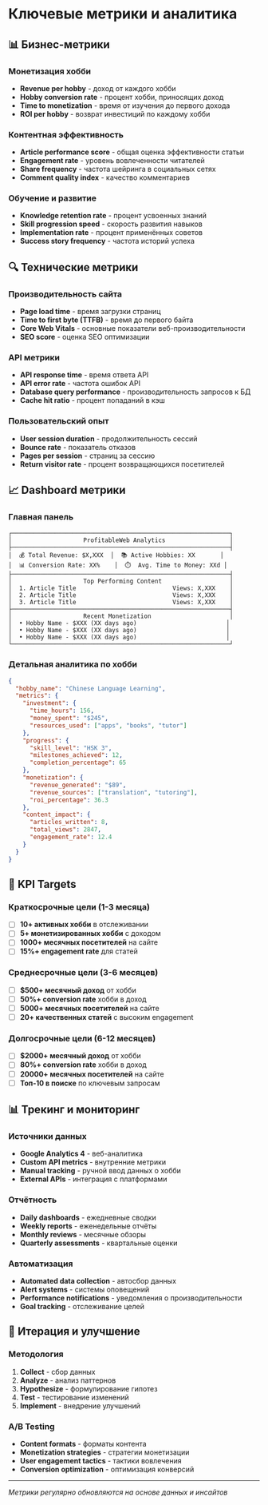 # Ключевые метрики и аналитика

## 📊 Бизнес-метрики

### Монетизация хобби
- **Revenue per hobby** - доход от каждого хобби
- **Hobby conversion rate** - процент хобби, приносящих доход
- **Time to monetization** - время от изучения до первого дохода
- **ROI per hobby** - возврат инвестиций по каждому хобби

### Контентная эффективность
- **Article performance score** - общая оценка эффективности статьи
- **Engagement rate** - уровень вовлеченности читателей
- **Share frequency** - частота шейринга в социальных сетях
- **Comment quality index** - качество комментариев

### Обучение и развитие
- **Knowledge retention rate** - процент усвоенных знаний
- **Skill progression speed** - скорость развития навыков
- **Implementation rate** - процент применённых советов
- **Success story frequency** - частота историй успеха

## 🔍 Технические метрики

### Производительность сайта
- **Page load time** - время загрузки страниц
- **Time to first byte (TTFB)** - время до первого байта
- **Core Web Vitals** - основные показатели веб-производительности
- **SEO score** - оценка SEO оптимизации

### API метрики
- **API response time** - время ответа API
- **API error rate** - частота ошибок API
- **Database query performance** - производительность запросов к БД
- **Cache hit ratio** - процент попаданий в кэш

### Пользовательский опыт
- **User session duration** - продолжительность сессий
- **Bounce rate** - показатель отказов
- **Pages per session** - страниц за сессию
- **Return visitor rate** - процент возвращающихся посетителей

## 📈 Dashboard метрики

### Главная панель
```
┌─────────────────────────────────────────────────────────────┐
│                    ProfitableWeb Analytics                  │
├─────────────────────────────────────────────────────────────┤
│  💰 Total Revenue: $X,XXX  │  📚 Active Hobbies: XX       │
│  📊 Conversion Rate: XX%    │  ⏱️  Avg. Time to Money: XXd │
├─────────────────────────────────────────────────────────────┤
│                    Top Performing Content                   │
│  1. Article Title                           Views: X,XXX    │
│  2. Article Title                           Views: X,XXX    │
│  3. Article Title                           Views: X,XXX    │
├─────────────────────────────────────────────────────────────┤
│                    Recent Monetization                      │
│  • Hobby Name - $XXX (XX days ago)                         │
│  • Hobby Name - $XXX (XX days ago)                         │
│  • Hobby Name - $XXX (XX days ago)                         │
└─────────────────────────────────────────────────────────────┘
```

### Детальная аналитика по хобби
```json
{
  "hobby_name": "Chinese Language Learning",
  "metrics": {
    "investment": {
      "time_hours": 156,
      "money_spent": "$245",
      "resources_used": ["apps", "books", "tutor"]
    },
    "progress": {
      "skill_level": "HSK 3",
      "milestones_achieved": 12,
      "completion_percentage": 65
    },
    "monetization": {
      "revenue_generated": "$89",
      "revenue_sources": ["translation", "tutoring"],
      "roi_percentage": 36.3
    },
    "content_impact": {
      "articles_written": 8,
      "total_views": 2847,
      "engagement_rate": 12.4
    }
  }
}
```

## 🎯 KPI Targets

### Краткосрочные цели (1-3 месяца)
- [ ] **10+ активных хобби** в отслеживании
- [ ] **5+ монетизированных хобби** с доходом
- [ ] **1000+ месячных посетителей** на сайте
- [ ] **15%+ engagement rate** для статей

### Среднесрочные цели (3-6 месяцев)
- [ ] **$500+ месячный доход** от хобби
- [ ] **50%+ conversion rate** хобби в доход
- [ ] **5000+ месячных посетителей** на сайте
- [ ] **20+ качественных статей** с высоким engagement

### Долгосрочные цели (6-12 месяцев)
- [ ] **$2000+ месячный доход** от хобби
- [ ] **80%+ conversion rate** хобби в доход
- [ ] **20000+ месячных посетителей** на сайте
- [ ] **Топ-10 в поиске** по ключевым запросам

## 📊 Трекинг и мониторинг

### Источники данных
- **Google Analytics 4** - веб-аналитика
- **Custom API metrics** - внутренние метрики
- **Manual tracking** - ручной ввод данных о хобби
- **External APIs** - интеграция с платформами

### Отчётность
- **Daily dashboards** - ежедневные сводки
- **Weekly reports** - еженедельные отчёты
- **Monthly reviews** - месячные обзоры
- **Quarterly assessments** - квартальные оценки

### Автоматизация
- **Automated data collection** - автосбор данных
- **Alert systems** - системы оповещений
- **Performance notifications** - уведомления о производительности
- **Goal tracking** - отслеживание целей

## 🔄 Итерация и улучшение

### Методология
1. **Collect** - сбор данных
2. **Analyze** - анализ паттернов
3. **Hypothesize** - формулирование гипотез
4. **Test** - тестирование изменений
5. **Implement** - внедрение улучшений

### A/B Testing
- **Content formats** - форматы контента
- **Monetization strategies** - стратегии монетизации
- **User engagement tactics** - тактики вовлечения
- **Conversion optimization** - оптимизация конверсий

---

*Метрики регулярно обновляются на основе данных и инсайтов*
